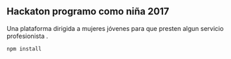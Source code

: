 
## Hackaton programo como niña 2017 

Una plataforma dirigida a mujeres jóvenes para que presten algun servicio profesionista . 

```
npm install

```
